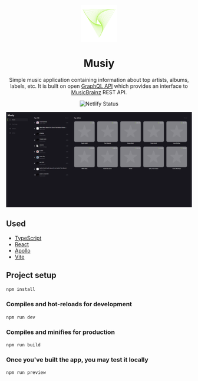 <div align="center">
  <img src="https://raw.githubusercontent.com/pareder/musiy/master/public/favicon.svg" width="100" alt="Logo"/>
</div>
<h1 align="center">
  Musiy
</h1>
<p align="center">
  Simple music application containing information about top artists, albums, labels, etc. It is built on open <a href="https://github.com/exogen/graphbrainz" target="_blank">GraphQL API</a> which provides an interface to <a href="https://musicbrainz.org/" target="_blank">MusicBrainz</a> REST API.
</p>
<p align="center">
    <img src="https://api.netlify.com/api/v1/badges/4131f434-9bc7-4cef-a887-4ccb53189f20/deploy-status" alt="Netlify Status">
</p>

![demo](./public/demo.png)

## Used

* [TypeScript](https://www.typescriptlang.org/)
* [React](https://reactjs.org/)
* [Apollo](https://www.apollographql.com/)
* [Vite](https://vitejs.dev/)

## Project setup
```
npm install
```

### Compiles and hot-reloads for development
```
npm run dev
```

### Compiles and minifies for production
```
npm run build
```

### Once you've built the app, you may test it locally
```
npm run preview
```

